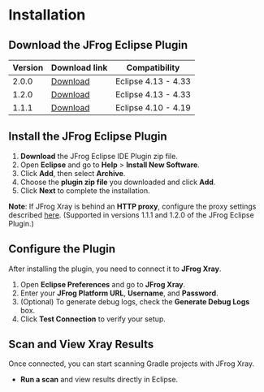 # Installation

## **Download the JFrog Eclipse Plugin**

| Version | Download link                                                                                                                  | Compatibility       |
| ------- | ------------------------------------------------------------------------------------------------------------------------------ | ------------------- |
| 2.0.0   | [Download](https://github.com/jfrog/jfrog-eclipse-plugin/releases/download/2.0.0/com.jfrog.ide.eclipse.releng.update-site.zip) | Eclipse 4.13 - 4.33 |
| 1.2.0   | [Download](https://github.com/jfrog/jfrog-eclipse-plugin/releases/download/1.2.0/com.jfrog.ide.eclipse.releng.update-site.zip) | Eclipse 4.13 - 4.33 |
| 1.1.1   | [Download](https://github.com/jfrog/jfrog-eclipse-plugin/releases/download/1.1.1/com.jfrog.ide.eclipse.releng.update-site.zip) | Eclipse 4.10 - 4.19 |

## **Install the JFrog Eclipse Plugin**

1. **Download** the JFrog Eclipse IDE Plugin zip file.
2. Open **Eclipse** and go to **Help** > **Install New Software**.
3. Click **Add**, then select **Archive**.
4. Choose the **plugin zip file** you downloaded and click **Add**.
5. Click **Next** to complete the installation.

**Note**: If JFrog Xray is behind an **HTTP proxy**, configure the proxy settings described [here](https://help.eclipse.org/latest/index.jsp?topic=%2Forg.eclipse.platform.doc.user%2Freference%2Fref-net-preferences.htm). (Supported in versions 1.1.1 and 1.2.0 of the JFrog Eclipse Plugin.)

## **Configure the Plugin**

After installing the plugin, you need to connect it to **JFrog Xray**.

1. Open **Eclipse Preferences** and go to **JFrog Xray**.
2. Enter your **JFrog Platform URL**, **Username**, and **Password**.
3. (Optional) To generate debug logs, check the **Generate Debug Logs** box.&#x20;
4. Click **Test Connection** to verify your setup.

## **Scan and View Xray Results**

Once connected, you can start scanning Gradle projects with JFrog Xray.

* **Run a scan** and view results directly in Eclipse.
